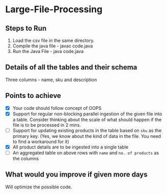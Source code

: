 # Large-File-Processing
## Steps to Run

1. Load the csv file in the same directory.
2. Compile the java file - javac code.java
3. Run the Java File - java code.java
 
## Details of all the tables and their schema
Three columns - name, sku and description

## Points to achieve
- [x] Your code should follow concept of OOPS 
- [x] Support for regular non-blocking parallel ingestion of the given file into a table. Consider thinking about the scale of what should happen if the file is to be processed in 2 mins.
- [ ] Support for updating existing products in the table based on `sku` as the primary key. (Yes, we know about the kind of data in the file. You need to find a workaround for it)
- [x] All product details are to be ingested into a single table
- [ ] An aggregated table on above rows with `name` and `no. of products` as the columns

## What would you improve if given more days
Will optimize the possible code.
